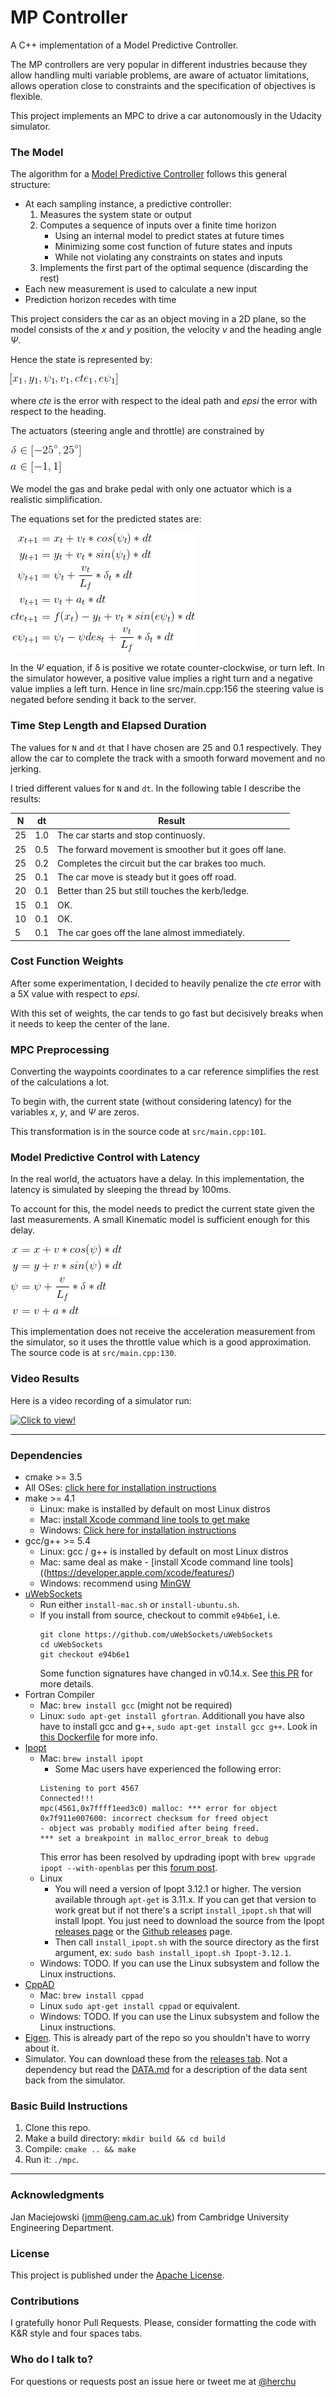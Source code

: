 # MP Controller


A C++ implementation of a Model Predictive Controller.

The MP controllers are very popular in different industries
because they allow handling multi variable problems, are
aware of actuator limitations, allows operation close to constraints
and the specification of objectives is flexible.

This project implements an MPC to drive a car autonomously in
the Udacity simulator.


### The Model

The algorithm for a [Model Predictive Controller](#acknowledgments)
follows this general structure:

* At each sampling instance, a predictive controller:
    1. Measures the system state or output
    2. Computes a sequence of inputs over a finite time horizon
        * Using an internal model to predict states at future times
        * Minimizing some cost function of future states and inputs
        * While not violating any constraints on states and inputs
    3. Implements the first part of the optimal sequence (discarding the rest)
* Each new measurement is used to calculate a new input
* Prediction horizon recedes with time

This project considers the car as an object moving in a 2D plane, so
the model consists of the _x_ and _y_ position, the velocity _v_ and the
heading angle _Ψ_.

Hence the state is represented by:

![State equation](imgs/state.gif)

where _cte_ is the error with respect to the ideal path and _epsi_ the
error with respect to the heading.

The actuators (steering angle and throttle) are constrained by

![Actuators Constraints](imgs/constraints.gif)

We model the gas and brake pedal with only one actuator which is
a realistic simplification.

The equations set for the predicted states are:

![Model](imgs/model.gif)

In the _Ψ_ equation, if δ is positive we rotate counter-clockwise, or turn left. In the simulator
however, a positive value implies a right turn and a negative value implies a left turn. 
Hence in line src/main.cpp:156 the steering value is negated before sending it back to the server.


### Time Step Length and Elapsed Duration

The values for `N` and `dt` that I have chosen are 25 and 0.1 respectively.
They allow the car to complete the track with a smooth forward movement
and no jerking.

I tried different values for `N` and `dt`. In the following table I describe the results:

N | dt | Result
--|----|-------
25 | 1.0 | The car starts and stop continuosly.
25 | 0.5 | The forward movement is smoother but it goes off lane.
25 | 0.2 | Completes the circuit but the car brakes too much.
25 | 0.1 | The car move is steady but it goes off road.
20 | 0.1 | Better than 25 but still touches the kerb/ledge.
15 | 0.1 | OK.
10 | 0.1 | OK.
5 | 0.1 | The car goes off the lane almost immediately.


### Cost Function Weights

After some experimentation, I decided to heavily penalize
the _cte_ error with a 5X value with respect to _epsi_.

With this set of weights, the car tends to go fast but
decisively breaks when it needs to keep the center of
the lane.


### MPC Preprocessing

Converting the waypoints coordinates to a car reference
simplifies the rest of the calculations a lot.

To begin with, the current state (without considering
latency) for the variables _x_, _y_, and _Ψ_ are zeros.

This transformation is in the source code at `src/main.cpp:101`.


### Model Predictive Control with Latency

In the real world, the actuators have a delay. In this implementation,
the latency is simulated by sleeping the thread by 100ms.

To account for this, the model needs to predict the current
state given the last measurements. A small Kinematic model
is sufficient enough for this delay.

![Latency equations](imgs/latency.gif)

This implementation does not receive the acceleration
measurement from the simulator, so it uses the throttle value
which is a good approximation. The source code is at
`src/main.cpp:130`.


### Video Results

Here is a video recording of a simulator run:

[![Click to view!](https://img.youtube.com/vi/zxiGR3D2-KA/0.jpg)](https://www.youtube.com/watch?v=zxiGR3D2-KA)


---

### Dependencies

* cmake >= 3.5
 * All OSes: [click here for installation instructions](https://cmake.org/install/)
* make >= 4.1
  * Linux: make is installed by default on most Linux distros
  * Mac: [install Xcode command line tools to get make](https://developer.apple.com/xcode/features/)
  * Windows: [Click here for installation instructions](http://gnuwin32.sourceforge.net/packages/make.htm)
* gcc/g++ >= 5.4
  * Linux: gcc / g++ is installed by default on most Linux distros
  * Mac: same deal as make - [install Xcode command line tools]((https://developer.apple.com/xcode/features/)
  * Windows: recommend using [MinGW](http://www.mingw.org/)
* [uWebSockets](https://github.com/uWebSockets/uWebSockets)
  * Run either `install-mac.sh` or `install-ubuntu.sh`.
  * If you install from source, checkout to commit `e94b6e1`, i.e.
    ```
    git clone https://github.com/uWebSockets/uWebSockets 
    cd uWebSockets
    git checkout e94b6e1
    ```
    Some function signatures have changed in v0.14.x. See [this PR](https://github.com/udacity/CarND-MPC-Project/pull/3) for more details.
* Fortran Compiler
  * Mac: `brew install gcc` (might not be required)
  * Linux: `sudo apt-get install gfortran`. Additionall you have also have to install gcc and g++,
  `sudo apt-get install gcc g++`. Look in [this Dockerfile](https://github.com/udacity/CarND-MPC-Quizzes/blob/master/Dockerfile) for more info.
* [Ipopt](https://projects.coin-or.org/Ipopt)
  * Mac: `brew install ipopt`
       +  Some Mac users have experienced the following error:
       ```
       Listening to port 4567
       Connected!!!
       mpc(4561,0x7ffff1eed3c0) malloc: *** error for object 0x7f911e007600: incorrect checksum for freed object
       - object was probably modified after being freed.
       *** set a breakpoint in malloc_error_break to debug
       ```
       This error has been resolved by updrading ipopt with `brew upgrade ipopt --with-openblas` per this
       [forum post](https://discussions.udacity.com/t/incorrect-checksum-for-freed-object/313433/19).
  * Linux
    * You will need a version of Ipopt 3.12.1 or higher. The version available through `apt-get` is 3.11.x. If you can get that version to work great but if not there's a script `install_ipopt.sh` that will install Ipopt. You just need to download the source from the Ipopt [releases page](https://www.coin-or.org/download/source/Ipopt/) or the [Github releases](https://github.com/coin-or/Ipopt/releases) page.
    * Then call `install_ipopt.sh` with the source directory as the first argument, ex: `sudo bash install_ipopt.sh Ipopt-3.12.1`. 
  * Windows: TODO. If you can use the Linux subsystem and follow the Linux instructions.
* [CppAD](https://www.coin-or.org/CppAD/)
  * Mac: `brew install cppad`
  * Linux `sudo apt-get install cppad` or equivalent.
  * Windows: TODO. If you can use the Linux subsystem and follow the Linux instructions.
* [Eigen](http://eigen.tuxfamily.org/index.php?title=Main_Page). This is already part of the repo so you shouldn't have to worry about it.
* Simulator. You can download these from the [releases tab](https://github.com/udacity/self-driving-car-sim/releases).
Not a dependency but read the [DATA.md](./DATA.md) for a description of the data sent back from the simulator.


### Basic Build Instructions


1. Clone this repo.
2. Make a build directory: `mkdir build && cd build`
3. Compile: `cmake .. && make`
4. Run it: `./mpc`.


---

### Acknowledgments

Jan Maciejowski (jmm@eng.cam.ac.uk) from Cambridge University Engineering Department.


### License

This project is published under the [Apache License](http://www.apache.org/licenses/LICENSE-2.0).


### Contributions

I gratefully honor Pull Requests.
Please, consider formatting the code with K&R style and four spaces tabs.


### Who do I talk to?

For questions or requests post an issue here or tweet me at
[@herchu](http://twitter.com/herchu)


